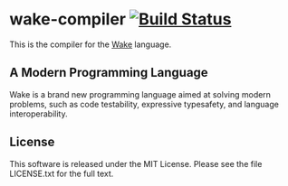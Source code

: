 wake-compiler [![Build Status](https://secure.travis-ci.org/MichaelRFairhurst/wake-compiler.png?branch=master)](http://travis-ci.org/MichaelRFairhurst/wake-compiler)
==============================
This is the compiler for the [Wake](http://wakelang.com) language.

## A Modern Programming Language
Wake is a brand new programming language aimed at solving modern problems, such as code testability, expressive typesafety, and language interoperability.

## License
This software is released under the MIT License. Please see the file LICENSE.txt for the full text.
